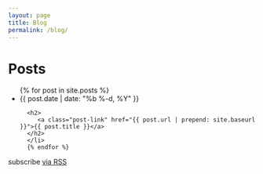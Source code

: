 ```yaml
---
layout: page
title: Blog
permalink: /blog/
---
```

<div class="home">

   <h1 class="page-heading">Posts</h1>

   <ul class="post-list">
      {% for post in site.posts %}
      <li>
      <span class="post-meta">{{ post.date | date: "%b %-d, %Y" }}</span>

      <h2>
         <a class="post-link" href="{{ post.url | prepend: site.baseurl }}">{{ post.title }}</a>
      </h2>
      </li>
      {% endfor %}
   </ul>

   <p class="rss-subscribe">subscribe <a href="{{ "/feed.xml" | prepend: site.baseurl }}">via RSS</a></p>

</div>

